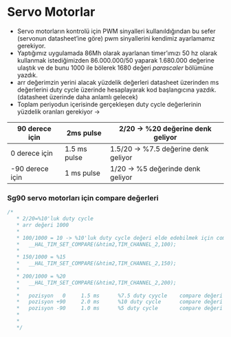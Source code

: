 # Servo Motorlar

- Servo motorların kontrolü için PWM sinyalleri kullanıldığından bu sefer (servonun datasheet’ine göre) pwm sinyallerini kendimiz ayarlamamız gerekiyor.
- Yaptığımız uygulamada 86Mh olarak ayarlanan timer’ımızı 50 hz olarak kullanmak istediğimizden  86.000.000/50 yaparak 1.680.000 değerine ulaştık ve de bunu 1000 ile bölerek 1680 değeri *parascaler* bölümüne yazdık.
- arr değerimzin yerini alacak yüzdelik değerleri datasheet üzerinden ms değerlerini duty cycle üzerinde hesaplayarak kod başlangıcına yazdık. (datasheet üzerinde daha anlamlı gelecek)
- Toplam periyodun içerisinde gerçekleşen duty cycle değerlerinin yüzdelik oranları gerekiyor →

| 90 derece için | 2ms pulse | 2/20 → %20 değerine denk geliyor |
| --- | --- | --- |
| 0 derece için  | 1.5 ms pulse | 1.5/20 → %7.5 değerine denk geliyor |
| -90 derece için | 1 ms pulse | 1/20 → %5 değerinde denk geliyor |

### Sg90 servo motorları için compare değerleri

```c
/*
   * 2/20=%10'luk duty cycle
   * arr değeri 1000
   *
   * 100/1000 = 10 -> %10'luk duty cycle değeri elde edebilmek için compare deeğerini 100 vermemiz gerekiyor
   *   __HAL_TIM_SET_COMPARE(&htim2,TIM_CHANNEL_2,100);
   *
   * 150/1000 = %15
   *   __HAL_TIM_SET_COMPARE(&htim2,TIM_CHANNEL_2,150);
   *
   * 200/1000 = %20
   *   __HAL_TIM_SET_COMPARE(&htim2,TIM_CHANNEL_2,200);
   *
   *   pozisyon   0		1.5 ms		%7.5 duty cyycle	compare değeri 75
   *   pozisyon +90		2.0 ms		%10 duty cycle		compare değeri 100
   *   pozisyon	-90		1.0 ms		%5 duty cycle 		compare değeri 50
   *
   *
   */
```
